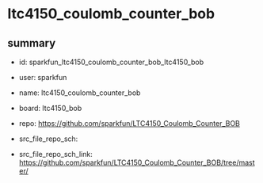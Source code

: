 # ltc4150_coulomb_counter_bob
 
## summary 
* id: sparkfun_ltc4150_coulomb_counter_bob_ltc4150_bob
* user: sparkfun
* name: ltc4150_coulomb_counter_bob
* board: ltc4150_bob
* repo: https://github.com/sparkfun/LTC4150_Coulomb_Counter_BOB



* src_file_repo_sch: 
* src_file_repo_sch_link: https://github.com/sparkfun/LTC4150_Coulomb_Counter_BOB/tree/master/




